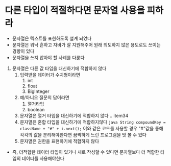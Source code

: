# 다른 타입이 적절하다면 문자열 사용을 피하라 
- 문자열은 텍스트를 표현하도록 설계 되었다 
- 문자열은 워낙 흔하고 자바가 잘 지원해주어 원래 의도하지 않은 용도로도 쓰이는 경향이 있다
- 문자열을 쓰지 않아야 할 사례를 다룬다
1. 문자열은 다른 값 타입을 대신하기에 적합하지 않다 
   1. 입력받을 데이터가 수치형이라면
      1. int 
      2. float 
      3. BigInteger 
   2. 예/아니오 질문의 답이라면
      1. 열거타입
      2. boolean 
   3. 문자열은 열거 타입을 대신하기에 적합하지 않다 .. item34 
   4. 문자열은 혼합 타입을 대신하기에 적합하지않다 
        ```java String compoundKey = className + "#" + i.next();```
        이와 같은 코드를 사용할 경우 "#"값을 통해 각각의 값을 분리해야한다면 끔찍하게 느린 프로그램을 맛 볼 수 있다
   5. 문자열은 권한을 표현하기에 적합하지 않다 

* 즉, 더적합한 데이터 타입이 있거나 새로 작성할 수 있다면 문자열보다 더 적합한 타입의 데이터를 사용해야한다
